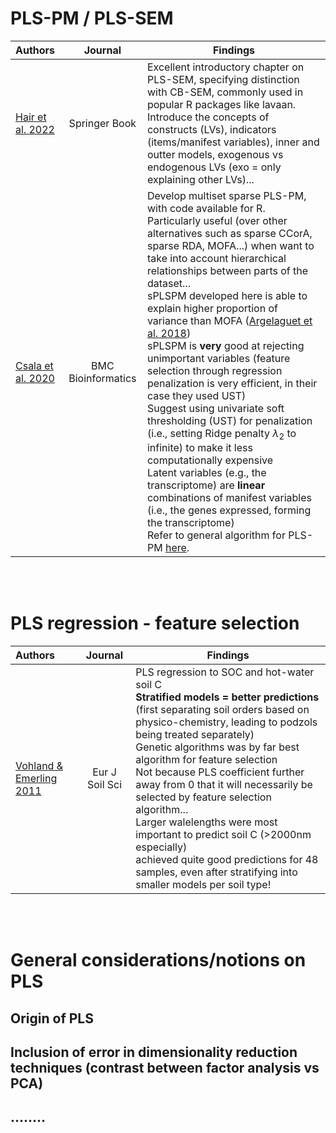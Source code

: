 # PLS-PM / PLS-SEM

|Authors|Journal|Findings|
|:---|:-----: |--------------------------------------|
[Hair et al. 2022](https://link.springer.com/chapter/10.1007/978-3-030-80519-7_1)|Springer Book|Excellent introductory chapter on PLS-SEM, specifying distinction with CB-SEM, commonly used in popular R packages like lavaan. Introduce the concepts of constructs (LVs), indicators (items/manifest variables), inner and outter models, exogenous vs endogenous LVs (exo = only explaining other LVs)...|
[Csala et al. 2020](https://bmcbioinformatics.biomedcentral.com/articles/10.1186/s12859-019-3286-3)|BMC Bioinformatics|Develop multiset sparse PLS-PM, with code available for R. <br> Particularly useful (over other alternatives such as sparse CCorA, sparse RDA, MOFA...) when want to take into account hierarchical relationships between parts of the dataset... <br> sPLSPM developed here is able to explain higher proportion of variance than MOFA ([Argelaguet et al. 2018](https://doi.org/10.15252/msb.20178124)) <br> sPLSPM is **very** good at rejecting unimportant variables (feature selection through regression penalization is very efficient, in their case they used UST) <br> Suggest using univariate soft thresholding (UST) for penalization (i.e., setting Ridge penalty $\lambda_2$ to infinite) to make it less computationally expensive <br> Latent variables (e.g., the transcriptome) are **linear** combinations of manifest variables (i.e., the genes expressed, forming the transcriptome) <br> Refer to general algorithm for PLS-PM [here](https://doi.org/10.1002/wics.1239).

<br>
<br>

# PLS regression - feature selection

|Authors|Journal|Findings|
|:---|:-----:|--------------------------------------|
[Vohland & Emerling 2011](https://bsssjournals.onlinelibrary.wiley.com/doi/full/10.1111/j.1365-2389.2011.01369.x)|Eur J Soil Sci|PLS regression to SOC and hot-water soil C <br> **Stratified models = better predictions** (first separating soil orders based on physico-chemistry, leading to podzols being treated separately) <br> Genetic algorithms was by far best algorithm for feature selection <br> Not because PLS coefficient further away from 0 that it will necessarily be selected by feature selection algorithm... <br> Larger walelengths were most important to predict soil C (>2000nm especially) <br> achieved quite good predictions for 48 samples, even after stratifying into smaller models per soil type!|


<br> <br>

# General considerations/notions on PLS

## Origin of PLS

## Inclusion of error in dimensionality reduction techniques (contrast between factor analysis vs PCA)

## ........
